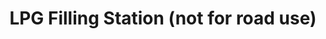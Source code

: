 ---
title: "LPG Filling Station (not for road use)"
url: /gunthorpe/lpg-filling-station-not-for-road-use/
shop: Allgemein
---